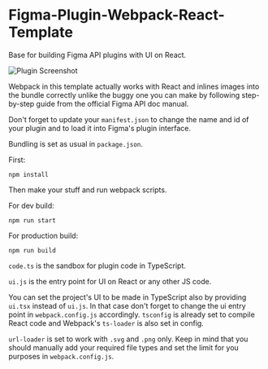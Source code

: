 # Figma-Plugin-Webpack-React-Template
Base for building Figma API plugins with UI on React.

![Plugin Screenshot](https://i.imgur.com/mE8fKnG.png)

Webpack in this template actually works with React and inlines images into the bundle correctly unlike the buggy one you can make by following step-by-step guide from the official Figma API doc manual.

Don't forget to update your `manifest.json` to change the name and id of your plugin and to load it into Figma's plugin interface.

Bundling is set as usual in `package.json`.

First:
```
npm install
```
Then make your stuff and run webpack scripts.

For dev build:
```
npm run start
```

For production build:
```
npm run build
```

`code.ts` is the sandbox for plugin code in TypeScript.

`ui.js` is the entry point for UI on React or any other JS code.

You can set the project's UI to be made in TypeScript also by providing `ui.tsx` instead of `ui.js`. In that case don't forget to change the ui entry point in `webpack.config.js` accordingly. `tsconfig` is already set to compile React code and Webpack's `ts-loader` is also set in config.

`url-loader` is set to work with `.svg` and `.png` only. Keep in mind that you should manually add your required file types and set the limit for you purposes in `webpack.config.js`.
